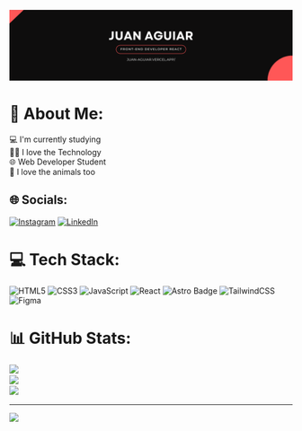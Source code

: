 ![Imagen banner user](./Banner-User-Github.png)
# 💫 About Me:
💻 I'm currently studying<br>👩‍💻 I love the Technology<br>🌐 Web Developer Student<br>🐶 I love the animals too


## 🌐 Socials:
[![Instagram](https://img.shields.io/badge/Instagram-%23E4405F.svg?logo=Instagram&logoColor=white)](https://instagram.com/iamdeijux) [![LinkedIn](https://img.shields.io/badge/LinkedIn-%230077B5.svg?logo=linkedin&logoColor=white)](https://linkedin.com/in/juan-david-aguiar) 

# 💻 Tech Stack:
![HTML5](https://img.shields.io/badge/html5-%23E34F26.svg?style=flat&logo=html5&logoColor=white) ![CSS3](https://img.shields.io/badge/css3-%231572B6.svg?style=flat&logo=css3&logoColor=white) ![JavaScript](https://img.shields.io/badge/javascript-%23323330.svg?style=flat&logo=javascript&logoColor=%23F7DF1E) ![React](https://img.shields.io/badge/react-%2320232a.svg?style=flat&logo=react&logoColor=%2361DAFB) ![Astro Badge](https://img.shields.io/badge/astro-BC52EE?logo=astro&logoColor=fff&style=flat) ![TailwindCSS](https://img.shields.io/badge/tailwindcss-%2338B2AC.svg?style=flat&logo=tailwind-css&logoColor=white) ![Figma](https://img.shields.io/badge/figma-%23F24E1E.svg?style=flat&logo=figma&logoColor=white)
# 📊 GitHub Stats:
![](https://github-readme-stats.vercel.app/api?username=Deijux&theme=radical&hide_border=false&include_all_commits=true&count_private=false)<br/>
![](https://github-readme-streak-stats.herokuapp.com/?user=Deijux&theme=radical&hide_border=false)<br/>
![](https://github-readme-stats.vercel.app/api/top-langs/?username=Deijux&theme=radical&hide_border=false&include_all_commits=true&count_private=false&layout=compact)

---
[![](https://visitcount.itsvg.in/api?id=Deijux&icon=1&color=0)](https://visitcount.itsvg.in)
